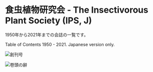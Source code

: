 # 食虫植物研究会 - The Insectivorous Plant Society (IPS, J)

1950年から2021年までの会誌の一覧です。

Table of Contents 1950 - 2021. Japanese version only.

![創刊号](https://github.com/tsajiki/IPS-Japan/blob/master/Journals/001/DSC_3896.jpg)

![卷頭の辭](https://github.com/tsajiki/IPS-Japan/blob/master/Journals/001/DSC_3900.jpg)